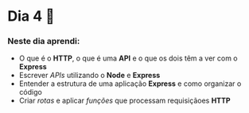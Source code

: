 # Dia 4 📆

### Neste dia aprendi:

* O que é o **HTTP**, o que é uma **API** e o que os dois têm a ver com o **Express**
* Escrever *APIs* utilizando o **Node** e **Express**
* Entender a estrutura de uma aplicação **Express** e como organizar o código
* Criar *rotas* e aplicar *funções* que processam requisiçãoes **HTTP**